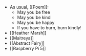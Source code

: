 - As usual, [[Poem]]:
    - May you be free
    - May you be kind
    - May you be happy
    - If you have to burn, burn kindly!
- [[Heather Marsh]]
- [[Maitreya]]
- [[Abstract Fairy]]
- [[Raspberry Pi 5]]
